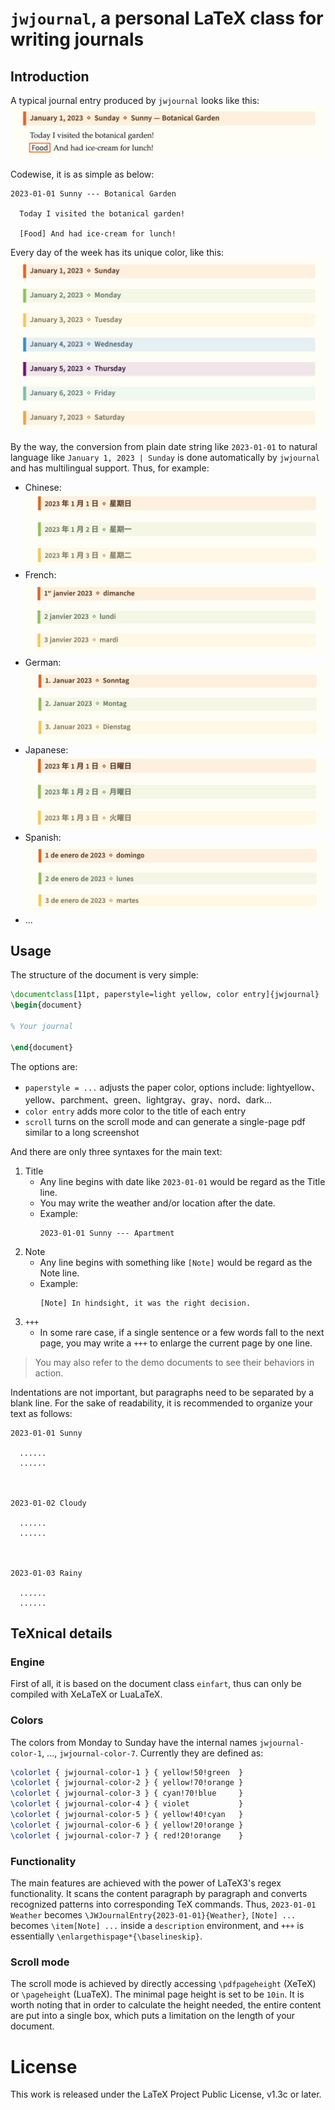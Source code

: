 <!-- Copyright (C) 2023 by Jinwen XU -->

# `jwjournal`, a personal LaTeX class for writing journals

## Introduction

A typical journal entry produced by `jwjournal` looks like this:
![image](https://github.com/Jinwen-XU/jwjournal/raw/main/screenshots/demo1.png)

Codewise, it is as simple as below:
```
2023-01-01 Sunny --- Botanical Garden

  Today I visited the botanical garden!

  [Food] And had ice-cream for lunch!
```

Every day of the week has its unique color, like this:
![image](https://github.com/Jinwen-XU/jwjournal/raw/main/screenshots/demo2.png)

By the way, the conversion from plain date string like `2023-01-01` to natural language like `January 1, 2023 | Sunday` is done automatically by `jwjournal` and has multilingual support. Thus, for example:
- Chinese: ![image](https://github.com/Jinwen-XU/jwjournal/raw/main/screenshots/demo3-cn.png)
- French: ![image](https://github.com/Jinwen-XU/jwjournal/raw/main/screenshots/demo3-fr.png)
- German: ![image](https://github.com/Jinwen-XU/jwjournal/raw/main/screenshots/demo3-de.png)
- Japanese: ![image](https://github.com/Jinwen-XU/jwjournal/raw/main/screenshots/demo3-jp.png)
- Spanish: ![image](https://github.com/Jinwen-XU/jwjournal/raw/main/screenshots/demo3-es.png)
- ...

## Usage

The structure of the document is very simple:
```latex
\documentclass[11pt, paperstyle=light yellow, color entry]{jwjournal}
\begin{document}

% Your journal

\end{document}
```
The options are:
- `paperstyle = ...` adjusts the paper color, options include: lightyellow、yellow、parchment、green、lightgray、gray、nord、dark...
- `color entry` adds more color to the title of each entry
- `scroll` turns on the scroll mode and can generate a single-page pdf similar to a long screenshot

And there are only three syntaxes for the main text:
1) Title
    - Any line begins with date like `2023-01-01` would be regard as the Title line.
    - You may write the weather and/or location after the date.
    - Example:
      ```
      2023-01-01 Sunny --- Apartment
      ```
2) Note
    - Any line begins with something like `[Note]` would be regard as the Note line.
    - Example:
      ```
      [Note] In hindsight, it was the right decision.
      ```
3) `+++`
    - In some rare case, if a single sentence or a few words fall to the next page, you may write a `+++` to enlarge the current page by one line.

> You may also refer to the demo documents to see their behaviors in action.

Indentations are not important, but paragraphs need to be separated by a blank line. For the sake of readability, it is recommended to organize your text as follows:
```
2023-01-01 Sunny

  ......
  ......



2023-01-02 Cloudy

  ......
  ......



2023-01-03 Rainy

  ......
  ......
```

## TeXnical details

### Engine
First of all, it is based on the document class `einfart`, thus can only be compiled with XeLaTeX or LuaLaTeX.

### Colors
The colors from Monday to Sunday have the internal names `jwjournal-color-1`, ..., `jwjournal-color-7`. Currently they are defined as:
```latex
\colorlet { jwjournal-color-1 } { yellow!50!green  }
\colorlet { jwjournal-color-2 } { yellow!70!orange }
\colorlet { jwjournal-color-3 } { cyan!70!blue     }
\colorlet { jwjournal-color-4 } { violet           }
\colorlet { jwjournal-color-5 } { yellow!40!cyan   }
\colorlet { jwjournal-color-6 } { yellow!20!orange }
\colorlet { jwjournal-color-7 } { red!20!orange    }
```

### Functionality
The main features are achieved with the power of LaTeX3's regex functionality. It scans the content paragraph by paragraph and converts recognized patterns into corresponding TeX commands. Thus, `2023-01-01 Weather` becomes `\JWJournalEntry{2023-01-01}{Weather}`, `[Note] ...` becomes `\item[Note] ...` inside a `description` environment, and `+++` is essentially `\enlargethispage*{\baselineskip}`.

### Scroll mode
The scroll mode is achieved by directly accessing `\pdfpageheight` (XeTeX) or `\pageheight` (LuaTeX). The minimal page height is set to be `10in`. It is worth noting that in order to calculate the height needed, the entire content are put into a single box, which puts a limitation on the length of your document.

# License

This work is released under the LaTeX Project Public License, v1.3c or later.
